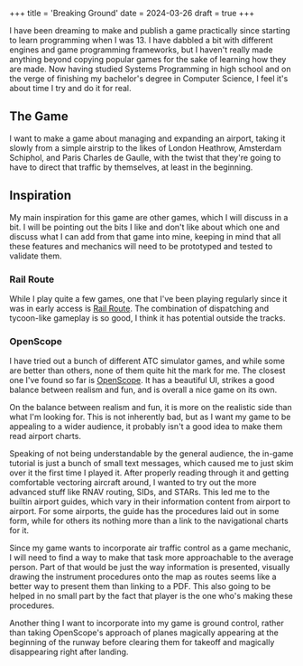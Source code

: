 +++
title = 'Breaking Ground'
date = 2024-03-26
draft = true
+++

I have been dreaming to make and publish a game practically since starting to
learn programming when I was 13. I have dabbled a bit with different engines and
game programming frameworks, but I haven't really made anything beyond copying
popular games for the sake of learning how they are made. Now having studied
Systems Programming in high school and on the verge of finishing my bachelor's
degree in Computer Science, I feel it's about time I try and do it for real.

## The Game

I want to make a game about managing and expanding an airport, taking it slowly
from a simple airstrip to the likes of London Heathrow, Amsterdam Schiphol, and
Paris Charles de Gaulle, with the twist that they're going to have to direct
that traffic by themselves, at least in the beginning.

## Inspiration

My main inspiration for this game are other games, which I will discuss in a
bit. I will be pointing out the bits I like and don't like about which one and
discuss what I can add from that game into mine, keeping in mind that all these
features and mechanics will need to be prototyped and tested to validate them.

### Rail Route

While I play quite a few games, one that I've been playing regularly since it
was in early access is [Rail Route](https://railroute.eu/). The combination of
dispatching and tycoon-like gameplay is so good, I think it has potential
outside the tracks.

### OpenScope

I have tried out a bunch of different ATC simulator games, and while some are
better than others, none of them quite hit the mark for me. The closest one I've
found so far is [OpenScope](https://www.openscope.co/). It has a beautiful UI,
strikes a good balance between realism and fun, and is overall a nice game on
its own.

On the balance between realism and fun, it is more on the realistic side than
what I'm looking for. This is not inherently bad, but as I want my game to be
appealing to a wider audience, it probably isn't a good idea to make them read
airport charts.

Speaking of not being understandable by the general audience, the in-game
tutorial is just a bunch of small text messages, which caused me to just skim
over it the first time I played it. After properly reading through it and
getting comfortable vectoring aircraft around, I wanted to try out the more
advanced stuff like RNAV routing, SIDs, and STARs. This led me to the builtin
airport guides, which vary in their information content from airport to airport.
For some airports, the guide has the procedures laid out in some form, while for
others its nothing more than a link to the navigational charts for it.

Since my game wants to incorporate air traffic control as a game mechanic, I
will need to find a way to make that task more approachable to the average
person. Part of that would be just the way information is presented, visually
drawing the instrument procedures onto the map as routes seems like a better way
to present them than linking to a PDF. This also going to be helped in no small
part by the fact that player is the one who's making these procedures.

Another thing I want to incorporate into my game is ground control, rather than
taking OpenScope's approach of planes magically appearing at the beginning of
the runway before clearing them for takeoff and magically disappearing right
after landing.
